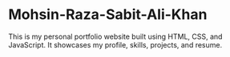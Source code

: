 # Mohsin-Raza-Sabit-Ali-Khan
This is my personal portfolio website built using HTML, CSS, and JavaScript. It showcases my profile, skills, projects, and resume.

